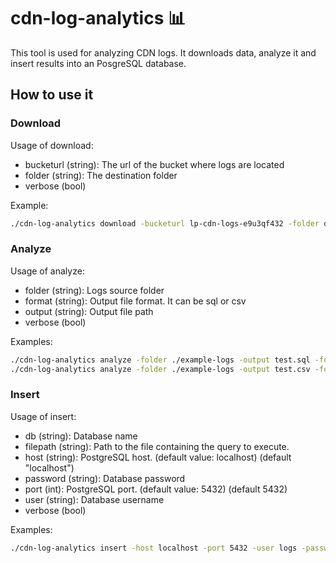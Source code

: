 # cdn-log-analytics 📊

This tool is used for analyzing CDN logs.
It downloads data, analyze it and insert results into an PosgreSQL database.

## How to use it
### Download
Usage of download:

- bucketurl (string): The url of the bucket where logs are located
- folder (string): The destination folder
- verbose (bool)


Example:
```bash
./cdn-log-analytics download -bucketurl lp-cdn-logs-e9u3qf432 -folder download -verbose
```

### Analyze
Usage of analyze:

- folder (string): Logs source folder
- format (string): Output file format. It can be sql or csv
- output (string): Output file path
- verbose (bool)

Examples:
```bash
./cdn-log-analytics analyze -folder ./example-logs -output test.sql -format sql
./cdn-log-analytics analyze -folder ./example-logs -output test.csv -format csv
```

### Insert
Usage of insert:

- db (string): Database name
- filepath (string): Path to the file containing the query to execute.
- host (string): PostgreSQL host. (default value: localhost) (default "localhost")
- password (string): Database password
- port (int): PostgreSQL port. (default value: 5432) (default 5432)
- user (string): Database username
- verbose (bool)

Examples:
```bash
./cdn-log-analytics insert -host localhost -port 5432 -user logs -password Passw0rd -db itpqedrl -filepath ./test.sql -verbose
```